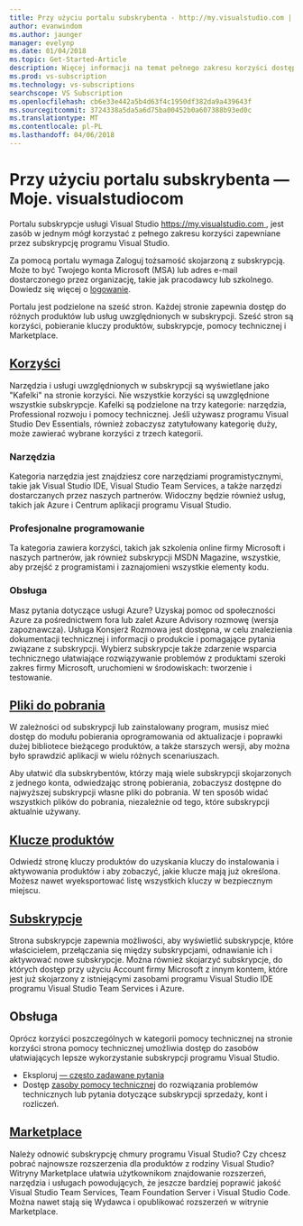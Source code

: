 ```yaml
---
title: Przy użyciu portalu subskrybenta - http://my.visualstudio.com | Dokumentacja firmy Microsoft
author: evanwindom
ms.author: jaunger
manager: evelynp
ms.date: 01/04/2018
ms.topic: Get-Started-Article
description: Więcej informacji na temat pełnego zakresu korzyści dostępne w portalu subskrypcji programu Visual Studio
ms.prod: vs-subscription
ms.technology: vs-subscriptions
searchscope: VS Subscription
ms.openlocfilehash: cb6e33e442a5b4d63f4c1950df382da9a439643f
ms.sourcegitcommit: 3724338a5da5a6d75ba00452b0a607388b93ed0c
ms.translationtype: MT
ms.contentlocale: pl-PL
ms.lasthandoff: 04/06/2018
---
```

# <a name="using-the-subscriber-portal---myspanspanvisualstudiospanspancom"></a>Przy użyciu portalu subskrybenta — Moje. <span> </span>visualstudio<span></span>com

Portalu subskrypcje usługi Visual Studio [ https://my.visualstudio.com ](https://my.visualstudio.com?wt.mc_id=o~msft~docs), jest zasób w jednym mógł korzystać z pełnego zakresu korzyści zapewniane przez subskrypcję programu Visual Studio. 

Za pomocą portalu wymaga Zaloguj tożsamość skojarzoną z subskrypcją.  Może to być Twojego konta Microsoft (MSA) lub adres e-mail dostarczonego przez organizację, takie jak pracodawcy lub szkolnego.  Dowiedz się więcej o [logowanie](/visualstudio/subscriptions/signing-in).

Portalu jest podzielone na sześć stron.  Każdej stronie zapewnia dostęp do różnych produktów lub usług uwzględnionych w subskrypcji.  Sześć stron są korzyści, pobieranie kluczy produktów, subskrypcje, pomocy technicznej i Marketplace.  

## <a name="benefitshttpsmyvisualstudiocombenefitswtmcidomsftdocs"></a>[Korzyści](https://my.visualstudio.com/benefits?wt.mc_id=o~msft~docs)
Narzędzia i usługi uwzględnionych w subskrypcji są wyświetlane jako "Kafelki" na stronie korzyści.  Nie wszystkie korzyści są uwzględnione wszystkie subskrypcje. Kafelki są podzielone na trzy kategorie: narzędzia, Professional rozwoju i pomocy technicznej.  Jeśli używasz programu Visual Studio Dev Essentials, również zobaczysz zatytułowany kategorię duży, może zawierać wybrane korzyści z trzech kategorii.

### <a name="tools"></a>Narzędzia
Kategoria narzędzia jest znajdziesz core narzędziami programistycznymi, takie jak Visual Studio IDE, Visual Studio Team Services, a także narzędzi dostarczanych przez naszych partnerów.  Widoczny będzie również usług, takich jak Azure i Centrum aplikacji programu Visual Studio.

### <a name="professional-development"></a>Profesjonalne programowanie
Ta kategoria zawiera korzyści, takich jak szkolenia online firmy Microsoft i naszych partnerów, jak również subskrypcji MSDN Magazine, wszystkie, aby przejść z programistami i zaznajomieni wszystkie elementy kodu.  

### <a name="support"></a>Obsługa
Masz pytania dotyczące usługi Azure?  Uzyskaj pomoc od społeczności Azure za pośrednictwem fora lub zalet Azure Advisory rozmowę (wersja zapoznawcza).  Usługa Konsjerż Rozmowa jest dostępna, w celu znalezienia dokumentacji technicznej i informacji o produkcie i pomagające pytania związane z subskrypcji.  Wybierz subskrypcje także zdarzenie wsparcia technicznego ułatwiające rozwiązywanie problemów z produktami szeroki zakres firmy Microsoft, uruchomieni w środowiskach: tworzenie i testowanie. 

## <a name="downloadshttpsmyvisualstudiocomdownloadswtmcidomsftdocs"></a>[Pliki do pobrania](https://my.visualstudio.com/downloads?wt.mc_id=o~msft~docs)
W zależności od subskrypcji lub zainstalowany program, musisz mieć dostęp do modułu pobierania oprogramowania od aktualizacje i poprawki dużej bibliotece bieżącego produktów, a także starszych wersji, aby można było sprawdzić aplikacji w wielu różnych scenariuszach.  

Aby ułatwić dla subskrybentów, którzy mają wiele subskrypcji skojarzonych z jednego konta, odwiedzając stronę pobierania, zobaczysz dostępne do najwyższej subskrypcji własne pliki do pobrania.  W ten sposób widać wszystkich plików do pobrania, niezależnie od tego, które subskrypcji aktualnie używany. 

## <a name="product-keyshttpsmyvisualstudiocomproductkeyswtmcidomsftdocs"></a>[Klucze produktów](https://my.visualstudio.com/productkeys?wt.mc_id=o~msft~docs)
Odwiedź stronę kluczy produktów do uzyskania kluczy do instalowania i aktywowania produktów i aby zobaczyć, jakie klucze mają już określona.  Możesz nawet wyeksportować listę wszystkich kluczy w bezpiecznym miejscu.  

## <a name="subscriptionshttpsmyvisualstudiocomsubscriptionswtmcidomsftdocs"></a>[Subskrypcje](https://my.visualstudio.com/subscriptions?wt.mc_id=o~msft~docs)
Strona subskrypcje zapewnia możliwości, aby wyświetlić subskrypcje, które właścicielem, przełączania się między subskrypcjami, odnawianie ich i aktywować nowe subskrypcje. Można również skojarzyć subskrypcje, do których dostęp przy użyciu Account firmy Microsoft z innym kontem, które jest już skojarzony z istniejącymi zasobami programu Visual Studio IDE programu Visual Studio Team Services i Azure.  

## <a name="support"></a>Obsługa
Oprócz korzyści poszczególnych w kategorii pomocy technicznej na stronie korzyści strona pomocy technicznej umożliwia dostęp do zasobów ułatwiających lepsze wykorzystanie subskrypcji programu Visual Studio.  
- Eksploruj [— często zadawane pytania](https://www.visualstudio.com/my/myvsfaq)
- Dostęp [zasoby pomocy technicznej](https://www.visualstudio.com/subscriptions/support/) do rozwiązania problemów technicznych lub pytania dotyczące subskrypcji sprzedaży, kont i rozliczeń.

## <a name="marketplacehttpsmarketplacevisualstudiocom"></a>[Marketplace](https://marketplace.visualstudio.com/)
Należy odnowić subskrypcję chmury programu Visual Studio?  Czy chcesz pobrać najnowsze rozszerzenia dla produktów z rodziny Visual Studio?  Witryny Marketplace ułatwia użytkownikom znajdowanie rozszerzeń, narzędzia i usługach powodujących, że jeszcze bardziej poprawić jakość Visual Studio Team Services, Team Foundation Server i Visual Studio Code. Można nawet stają się Wydawca i opublikować rozszerzeń w witrynie Marketplace. 
